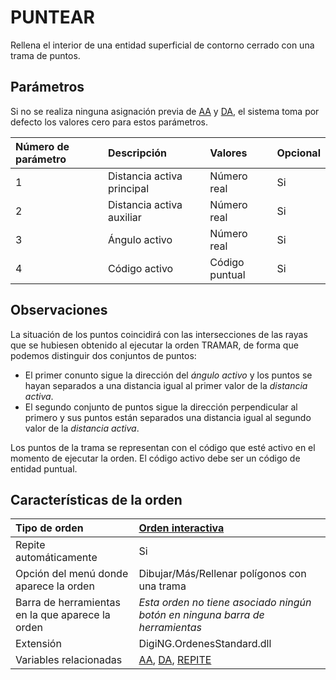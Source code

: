 # PUNTEAR

Rellena el interior de una entidad superficial de contorno cerrado con una trama de puntos.

## Parámetros

Si no se realiza ninguna asignación previa de [AA](AA.html) y [DA](DA.html), el sistema toma por defecto los valores cero para estos parámetros.

| Número de parámetro | Descripción | Valores | Opcional |
| :--- | :--- | :--- | :--- |
| 1 | Distancia activa principal | Número real | Si |
| 2 | Distancia activa auxiliar | Número real | Si |
| 3 | Ángulo activo | Número real | Si |
| 4 | Código activo | Código puntual | Si |

## Observaciones

La situación de los puntos coincidirá con las intersecciones de las rayas que se hubiesen obtenido al ejecutar la orden TRAMAR, de forma que podemos distinguir dos conjuntos de puntos:

* El primer conunto sigue la dirección del _ángulo activo_ y los puntos se hayan separados a una distancia igual al primer valor de la _distancia activa_.
* El segundo conjunto de puntos sigue la dirección perpendicular al primero y sus puntos están separados una distancia igual al segundo valor de la _distancia activa_.

Los puntos de la trama se representan con el código que esté activo en el momento de ejecutar la orden. El código activo debe ser un código de entidad puntual.

## Características de la orden

| Tipo de orden | [Orden interactiva]() |
| :--- | :--- |
| Repite automáticamente | Si |
| Opción del menú donde aparece la orden | Dibujar/Más/Rellenar polígonos con una trama |
| Barra de herramientas en la que aparece la orden | _Esta orden no tiene asociado ningún botón en ninguna barra de herramientas_ |
| Extensión | DigiNG.OrdenesStandard.dll |
| Variables relacionadas | [AA](AA.html), [DA](DA.html), [REPITE](REPITE.html) |

